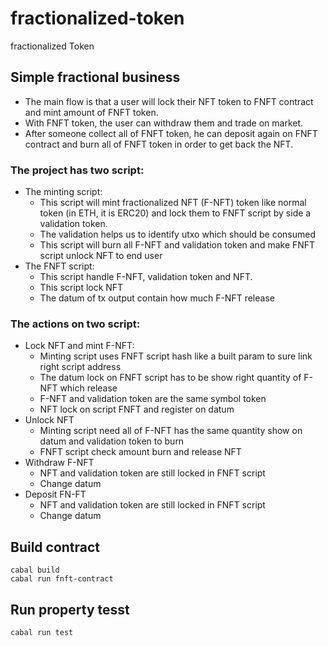 # fractionalized-token
fractionalized Token
## Simple fractional business
- The main flow is that a user will lock their NFT token to FNFT contract and mint amount of FNFT token.
- With FNFT token, the user can withdraw them and trade on market.
- After someone collect all of FNFT token, he can deposit again on FNFT contract and burn all of FNFT token in order to get back the NFT.
### The project has two script:
- The minting script: 
    + This script will mint fractionalized NFT (F-NFT) token like normal token (in ETH, it is ERC20) and lock them to FNFT script by side a validation token. 
    + The validation helps us to identify utxo which should be consumed
    + This script will burn all F-NFT and validation token and make FNFT script unlock NFT to end user
- The FNFT script: 
    + This script handle F-NFT, validation token and NFT. 
    + This script lock NFT
    + The datum of tx output contain how much F-NFT release
### The actions on two script:
- Lock NFT and mint F-NFT: 
    + Minting script uses FNFT script hash like a built param to sure link right script address
    + The datum lock on FNFT script has to be show right quantity of F-NFT which release
    + F-NFT and validation token are the same symbol token
    + NFT lock on script FNFT and register on datum
- Unlock NFT
    + Minting script need all of F-NFT has the same quantity show on datum and validation token to burn
    + FNFT script check amount burn and release NFT
- Withdraw F-NFT
    + NFT and validation token are still locked in FNFT script
    + Change datum
- Deposit FN-FT
    + NFT and validation token are still locked in FNFT script
    + Change datum

## Build contract
```
cabal build
cabal run fnft-contract
``````
## Run property tesst
```
cabal run test
```